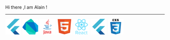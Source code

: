 Hi there ,I am Alain !

<hr></hr>

<div>
<img src="https://github.com/devicons/devicon/blob/master/icons/flutter/flutter-original.svg" alt="php Logo" with="50" height="50"/>
<img src="https://github.com/devicons/devicon/blob/master/icons/dart/dart-original.svg" alt="php Logo" with="50" height="50"/>
<img src="https://github.com/devicons/devicon/blob/master/icons/java/java-original-wordmark.svg" alt="Java Logo" with="50" height="50"/>
<img src="https://github.com/devicons/devicon/blob/master/icons/html5/html5-original.svg" alt="Hmtl Logo" with="50" height="50"/> 
<img src="https://github.com/devicons/devicon/blob/master/icons/react/react-original-wordmark.svg" alt="React Logo" with="50" height="50"/>
<img src="https://github.com/devicons/devicon/blob/master/icons/flutter/flutter-original.svg" alt="php Logo" with="50" height="50"/>
<img src="https://github.com/devicons/devicon/blob/master/icons/css3/css3-original-wordmark.svg" alt="JavaScript Logo" with="50" height="50"/>
</div>

